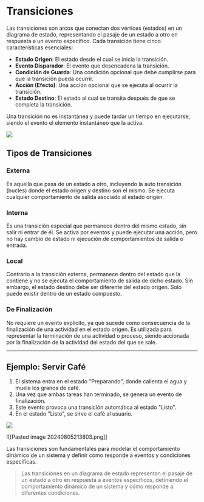 # Transiciones

Las transiciones son arcos que conectan dos vértices (estados) en un diagrama de estado, representando el pasaje de un estado a otro en respuesta a un evento específico. Cada transición tiene cinco características esenciales:

- **Estado Origen**: El estado desde el cual se inicia la transición.
- **Evento Disparador**: El evento que desencadena la transición.
- **Condición de Guarda**: Una condición opcional que debe cumplirse para que la transición pueda ocurrir.
- **Acción (Efecto)**: Una acción opcional que se ejecuta al ocurrir la transición.
- **Estado Destino**: El estado al cual se transita después de que se completa la transición.

Una transición no es instantánea y puede tardar un tiempo en ejecutarse, siendo el evento el elemento instantáneo que la activa.

![](https://lh7-us.googleusercontent.com/docsz/AD_4nXd0kWj0MN-QOWp4cMtrxJQrcbw-XBMDoYhD-RjA11fjpa0bd31tNO9LhYfk8_PN9vAkYMlpqtJ35PEdct4uSxnDH0aXcDseCet271yyHUlTr6Vcb550aLPBZi3Ed_LaAnHjMHV1f-1QAYJzEh3_u5tFGAs?key=VReuh94fGGpJZLGsXsGdUQ)

## Tipos de Transiciones

### Externa
Es aquella que pasa de un estado a otro, incluyendo la auto transición (bucles) donde el estado origen y destino son el mismo. Se ejecuta cualquier comportamiento de salida asociado al estado origen.

### Interna
Es una transición especial que permanece dentro del mismo estado, sin salir ni entrar de él. Se activa por eventos y puede ejecutar una acción, pero no hay cambio de estado ni ejecución de comportamientos de salida o entrada.

### Local
Contrario a la transición externa, permanece dentro del estado que la contiene y no se ejecuta el comportamiento de salida de dicho estado. Sin embargo, el estado destino debe ser diferente del estado origen. Solo puede existir dentro de un estado compuesto.

### De Finalización
No requiere un evento explícito, ya que sucede como consecuencia de la finalización de una actividad en el estado origen. Es utilizada para representar la terminación de una actividad o proceso, siendo accionada por la finalización de la actividad del estado del que se sale.

---
## Ejemplo: Servir Café

1. El sistema entra en el estado "Preparando", donde calienta el agua y muele los granos de café.
2. Una vez que ambas tareas han terminado, se genera un evento de finalización.
3. Este evento provoca una transición automática al estado "Listo".
4. En el estado "Listo", se sirve el café al usuario.

![](https://lh7-us.googleusercontent.com/docsz/AD_4nXc3Z-UWMHon_-QlDrH_1_noUd4DCcjpXwin4m4hlB8FbAtInMtORiu5ITjy6A4pOne1AAs_Yk1LeAp_t6gVEj6g-5W66w6oeyJQt_2AIOG0Zn2ZWPuhXUK1QQyc3fzy7Rs-VZRkDkDKlMMueSjjcSYT1vH4?key=VReuh94fGGpJZLGsXsGdUQ)

![[Pasted image 20240805213803.png]]

Las transiciones son fundamentales para modelar el comportamiento dinámico de un sistema y definir cómo responde a eventos y condiciones específicas.

> Las transiciones en un diagrama de estado representan el pasaje de un estado a otro en respuesta a eventos específicos, definiendo el comportamiento dinámico de un sistema y cómo responde a diferentes condiciones.

